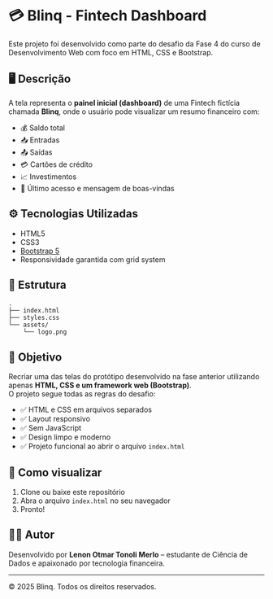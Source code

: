 # 💳 Blinq - Fintech Dashboard

Este projeto foi desenvolvido como parte do desafio da Fase 4 do curso de Desenvolvimento Web com foco em HTML, CSS e Bootstrap.

## 🖥️ Descrição

A tela representa o **painel inicial (dashboard)** de uma Fintech fictícia chamada **Blinq**, onde o usuário pode visualizar um resumo financeiro com:

- 💰 Saldo total
- 📥 Entradas
- 📤 Saídas
- 💳 Cartões de crédito
- 📈 Investimentos
- 📆 Último acesso e mensagem de boas-vindas

## ⚙️ Tecnologias Utilizadas

- HTML5
- CSS3
- [Bootstrap 5](https://getbootstrap.com/)
- Responsividade garantida com grid system

## 📂 Estrutura

```
.
├── index.html
├── styles.css
└── assets/
    └── logo.png
```

## 🎯 Objetivo

Recriar uma das telas do protótipo desenvolvido na fase anterior utilizando apenas **HTML, CSS e um framework web (Bootstrap)**.  
O projeto segue todas as regras do desafio:

- ✅ HTML e CSS em arquivos separados  
- ✅ Layout responsivo  
- ✅ Sem JavaScript  
- ✅ Design limpo e moderno  
- ✅ Projeto funcional ao abrir o arquivo `index.html`

## 🚀 Como visualizar

1. Clone ou baixe este repositório
2. Abra o arquivo `index.html` no seu navegador
3. Pronto!

## 🧑‍💻 Autor

Desenvolvido por **Lenon Otmar Tonoli Merlo** – estudante de Ciência de Dados e apaixonado por tecnologia financeira.

---
© 2025 Blinq. Todos os direitos reservados.
